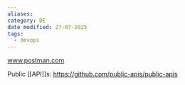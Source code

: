 ```yaml
---
aliases: 
category: DE
date modified: 27-07-2025
tags:
  - devops
---
```

www.postman.com

Public [[API]]s:
https://github.com/public-apis/public-apis
